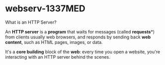 # webserv-1337MED

What is an HTTP Server?

An **HTTP server** is a **program** that waits for messages (called **requests***) from clients usually web browsers, and responds by sending back **web content**, such as HTML pages, images, or data.

It's a **core building** block of the **web**: every time you open a website, you're interacting with an HTTP server behind the scenes.
